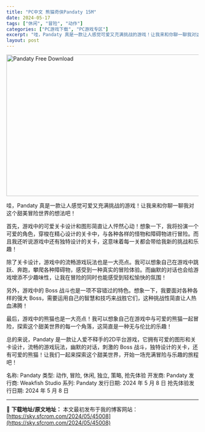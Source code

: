 ```yaml
---
title: "PC中文 熊猫奇侠Pandaty 15M"
date: 2024-05-17
tags: ["休闲", "冒险", "动作"]
categories: ["PC游戏下载", "PC游戏专区"]
excerpt: "哇，Pandaty 真是一款让人感觉可爱又充满挑战的游戏！让我来和你聊一聊我对这个甜美冒险世界的想法吧！ 首先，游戏中的可爱关卡设计和图形简直让人怦然心动！想象一下，我将扮演一个可爱的角色，穿梭在精心设计的关卡中，与各种各样的怪物和障碍物进行冒险。而且我还听说游戏中还有独特设计的关卡，这意味着每一关&hellip;"
layout: post
---
```


<img class="igg-image-content aligncenter" title="Pandaty Free Download" src="https://sky.sfcrom.com/wp-content/uploads/2024/05/1baec-Pandaty-Free-Download.jpg" alt="Pandaty Free Download" width="660" height="370" />

哇，Pandaty 真是一款让人感觉可爱又充满挑战的游戏！让我来和你聊一聊我对这个甜美冒险世界的想法吧！

首先，游戏中的可爱关卡设计和图形简直让人怦然心动！想象一下，我将扮演一个可爱的角色，穿梭在精心设计的关卡中，与各种各样的怪物和障碍物进行冒险。而且我还听说游戏中还有独特设计的关卡，这意味着每一关都会带给我新的挑战和乐趣！

除了关卡设计，游戏中的流畅游戏玩法也是一大亮点。我可以想象自己在游戏中跳跃、奔跑，攀爬各种障碍物，感受到一种真实的冒险体验。而幽默的对话也会给游戏增添不少趣味性，让我在冒险的同时也能感受到轻松愉快的氛围！

另外，游戏中的 Boss 战斗也是一项不容错过的特色。想象一下，我要面对各种各样的强大 Boss，需要运用自己的智慧和技巧来战胜它们，这种挑战性简直让人热血沸腾！

最后，游戏中的熊猫也是一大亮点！我可以想象自己在游戏中与可爱的熊猫一起冒险，探索这个甜美世界的每一个角落，这简直是一种无与伦比的乐趣！

总的来说，Pandaty 是一款让人爱不释手的2D平台游戏，它拥有可爱的图形和关卡设计，流畅的游戏玩法，幽默的对话，刺激的 Boss 战斗，独特设计的关卡，还有可爱的熊猫！让我们一起来探索这个甜美世界，开始一场充满冒险与乐趣的旅程吧！

名称: Pandaty
类型: 动作, 冒险, 休闲, 独立, 策略, 抢先体验
开发商: Pandaty
发行商: Weakfish Studio
系列: Pandaty
发行日期: 2024 年 5 月 8 日
抢先体验发行日期: 2024 年 5 月 8 日

---
📖 **下载地址/原文地址：** 本文最初发布于我的博客网站：[https://sky.sfcrom.com/2024/05/45008](https://sky.sfcrom.com/2024/05/45008)
